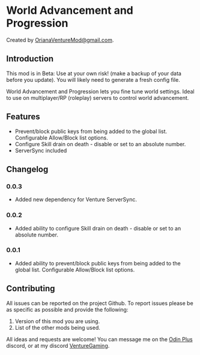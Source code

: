 # World Advancement and Progression

Created by [OrianaVentureMod@gmail.com](https://github.com/OrianaVenture/VentureValheim).

## Introduction

This mod is in Beta: Use at your own risk! (make a backup of your data before you update). You will likely need to generate a fresh config file.

World Advancement and Progression lets you fine tune world settings. Ideal to use on multiplayer/RP (roleplay) servers to control world advancement.

## Features

* Prevent/block public keys from being added to the global list. Configurable Allow/Block list options.
* Configure Skill drain on death - disable or set to an absolute number.
* ServerSync included

## Changelog

### 0.0.3

* Added new dependency for Venture ServerSync.

### 0.0.2

* Added ability to configure Skill drain on death - disable or set to an absolute number.

### 0.0.1

* Added ability to prevent/block public keys from being added to the global list. Configurable Allow/Block list options.

## Contributing

All issues can be reported on the project Github. To report issues please be as specific as possible and provide the following:

1. Version of this mod you are using.
2. List of the other mods being used.

All ideas and requests are welcome! You can message me on the [Odin Plus](https://discord.gg/vYfFHxpJgN) discord, or at my discord [VentureGaming](https://discord.gg/tAd5hapt88).
